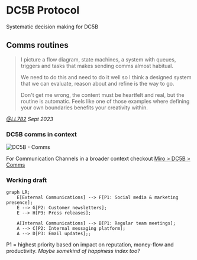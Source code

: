 # DC5B Protocol

Systematic decision making for DC5B

## Comms routines

> I picture a flow diagram, state machines, a system with queues, triggers and tasks that makes sending comms almost habitual.
>
> We need to do this and need to do it well so I think a designed system that we can evaluate, reason about and refine is the way to go.
>
> Don't get me wrong, the content must be heartfelt and real, but the routine is automatic. Feels like one of those examples where defining your own boundaries benefits your creativity within.

_[@LL782](https://github.com/LL782) Sept 2023_

### DC5B comms in context

![DC5B - Comms](https://github.com/LL782/dc5b-protocol/assets/353044/604b5883-bbd2-4faf-8956-983f1686dd6f)

For Communication Channels in a broader context checkout [Miro > DC5B > Comms](https://miro.com/app/board/uXjVO3dkXBo=/?moveToWidget=3458764560836836090&cot=14)


### Working draft

```mermaid
graph LR;
    E[External Communications] --> F[P1: Social media & marketing presence];
    E --> G[P2: Customer newsletters];
    E --> H[P3: Press releases];
    
    A[Internal Communications] --> B[P1: Regular team meetings];
    A --> C[P2: Internal messaging platform];
    A --> D[P3: Email updates];;
```

P1 = highest priority based on impact on reputation, money-flow and productivity. _Maybe somekind of happiness index too?_
